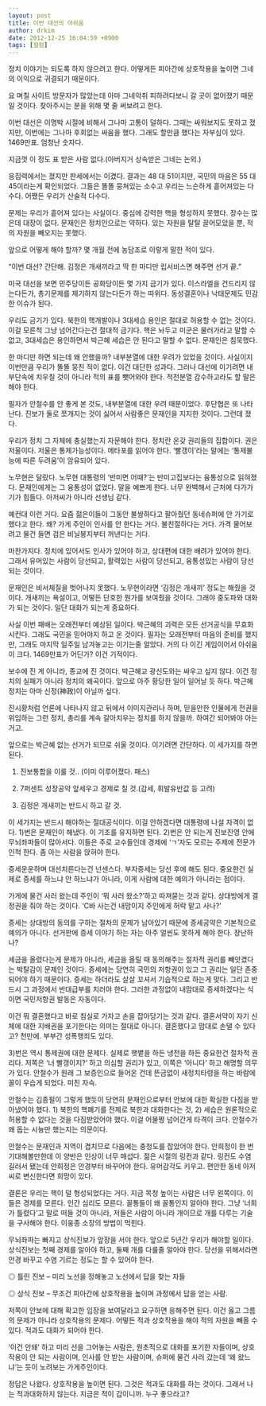 ```yaml
---
layout: post
title: 이번 대선의 아쉬움
author: drkim
date: 2012-12-25 16:04:59 +0900
tags: [컬럼]
---
```

 정치 이야기는 되도록 하지 않으려고 한다. 어떻게든 피아간에 상호작용을 높이면 그네의 이익으로 귀결되기 때문이다. 

 요 며칠 사이트 방문자가 많았는데 아마 그네악취 피하려다보니 갈 곳이 없어졌기 때문일 것이다. 찾아주시는 분을 위해 몇 줄 써보려고 한다. 

 이번 대선은 이명박 시절에 비해서 그나마 고통이 덜하다. 그때는 싸워보지도 못하고 졌지만, 이번에는 그나마 후회없는 싸움을 했다. 그래도 할만큼 했다는 자부심이 있다. 1469만표. 엄청난 숫자다. 

 지금껏 이 정도 표 받은 사람 없다.(아버지거 상속받은 그네는 논외.) 

 응집력에서는 졌지만 판세에서는 이겼다. 결과는 48 대 51이지만, 국민의 마음은 55 대 45이라는게 확인되었다. 그들은 똘똘 뭉쳐있는 소수고 우리는 느슨하게 흩어져있는 다수다. 어쨌든 우리가 산술적 다수다. 

 문제는 우리가 흩어져 있다는 사실이다. 중심에 강력한 핵을 형성하지 못했다. 장수는 많은데 대장이 없다. 문재인은 정치인으로는 약하다. 있는 자원을 탈탈 끌어모았을 뿐, 적의 자원을 빼오지는 못했다. 

 앞으로 어떻게 해야 할까? 몇 개월 전에 농담조로 이렇게 말한 적이 있다. 

 “이번 대선? 간단해. 김정은 개새끼라고 딱 한 마디만 립서비스면 해주면 선거 끝.” 

 미국 대선을 보면 민주당이든 공화당이든 몇 가지 금기가 있다. 이스라엘을 건드리지 않는다든가, 총기문제를 제기하지 않는다든가 하는 따위다. 동성결혼이나 낙태문제도 민감한 이슈가 된다. 

 우리도 금기가 있다. 북한의 핵개발이나 3대세습 용인은 절대로 허용할 수 없는 것이다. 이걸 모른척 그냥 넘어간다는건 절대적 금기다. 핵은 놔두고 미군은 물러가라고 말할 수 없고, 3대세습은 용인하면서 박근혜 세습은 안 된다고 말할 수 없다. 문재인은 침묵했다. 

 한 마디만 하면 되는데 왜 안했을까? 내부분열에 대한 우려가 있었을 것이다. 사실이지 이번만큼 우리가 똘똘 뭉친 적이 없다. 이건 대단한 성과다. 그러나 대선에 이기려면 내부단속에 치우칠 것이 아니라 적의 표를 뺏어와야 한다. 적전분열 감수하고라도 할 말은 해야 한다. 

 필자가 안철수를 안 좋게 본 것도, 내부분열에 대한 우려 때문이었다. 후단협은 또 나타난다. 진보가 둘로 쪼개지는 것이 싫어서 사람좋은 문재인을 지지한 것이다. 그런데 졌다. 

 우리가 정치 그 자체에 충실했는지 자문해야 한다. 정치란 온갖 권리들의 집합이다. 권은 저울이다. 저울은 통제가능성이다. 메타포를 읽어야 한다. ‘빨갱이’라는 말에는 ‘통제불능에 따른 두려움’이 암유되어 있다. 

 노무현은 달랐다. 노무현 대통령의 ‘반미면 어때?’는 반미고집보다는 융통성으로 읽혀졌다. 문재인에게는 그 융통성이 없었다. 말을 예쁘게 한다. 너무 완벽해서 근처에 다가가기가 힘들다. 아저씨가 아니라 선생님 같다. 

 예컨대 이런 거다. 요즘 젊은이들이 그동안 불쌍하다고 팔아줬던 동네슈퍼에 안 가기로 했다고 한다. 왜? 가게 주인이 인사를 안 한다는 거다. 불친절하다는 거다. 가격 물어보려고 물건 들면 검은 비닐봉지부터 꺼낸다는 거다. 

 마찬가지다. 정치에 있어서도 인사가 있어야 하고, 상대편에 대한 배려가 있어야 한다. 그래서 유머있는 사람이 당선되고, 활력있는 사람이 당선되고, 융통성있는 사람이 당선되는 것이다. 

 문재인은 비서체질을 벗어나지 못했다. 노무현이라면 ‘김정은 개새끼’ 정도는 해줬을 것이다. 개새끼는 욕설이고, 어떻든 단호한 뭔가를 보여줬을 것이다. 그래야 중도파와 대화가 되는 것이다. 일단 대화가 되는게 중요하다. 

 사실 이번 패배는 오래전부터 예상된 일이다. 박근혜의 괴력은 모든 선거공식을 무효화시킨다. 그래도 국민을 믿어야지 하고 온 것이다. 필자는 오래전부터 마음의 준비를 했지만, 그래도 마지막 일주일 남겨놓고는 이기는줄 알았다. 거의 다 이긴 게임이어서 아쉬움이 크다. 1469만표가 어딘가? 이건 기적이다. 

 보수에 진 게 아니라, 종교에 진 것이다. 박근혜교 광신도와는 싸우고 싶지 않다. 이건 정치의 실패가 아니라 정치의 왜곡이다. 앞으로 아주 황당한 일이 일어날 듯 하다. 박근혜 정치는 아마 신정(神政)이 아닐까 싶다. 

 진시황처럼 언론에 나타나지 않고 뒤에서 이미지관리나 하며, 믿을만한 인물에게 전권을 위임하는 그런 정치, 총리를 계속 갈아치우는 정치를 하지 않을까. 하여간 되어봐야 아는 거고. 

 앞으로는 박근혜 없는 선거가 되므로 쉬울 것이다. 이기려면 간단하다. 이 세가지를 하면 된다. 

 1) 진보통합을 이룰 것.. (이미 이루어졌다. 패스) 

    
2) 7퍼센트 성장공약 앞세우고 경제로 칠 것.(감세, 휘발유반값 등 고려)     
3) 김정은 개새끼는 반드시 하고 갈 것. 

 이 세가지는 반드시 해야하는 절대공식이다. 이걸 안하겠다면 대통령에 나설 자격이 없다. 1)번은 문재인이 해냈다. 이 기조를 유지하면 된다. 2)번은 안 되는게 진보진영 안에 무뇌좌파들이 많아서다. 이들은 주로 교수들인데 경제에 ‘ㄱ’자도 모르는 주제에 전문가인척 한다. 좀 아는 사람을 앉혀야 한다. 

 증세운운하며 대선치른다는건 넌센스다. 부자증세는 당선 후에 해도 된다. 중요한건 실제로 증세를 하느냐 안 하느냐가 아니라, 이게 사람에 대한 예의가 아니라는 점이다. 

 가게에 물건 사러 왔는데 주인이 ‘뭐 사러 왔소?’하고 따져묻는 것과 같다. 상대방에게 결정권을 줘야 하는 것이다. ‘C바 사는건 내맘이지 주인에게 허락 맡고 사나?’ 

 증세는 상대방의 동의를 구하는 절차의 문제가 남아있기 때문에 증세공약은 기본적으로 예의가 아니다. 선거판에 증세 이야기 하는 자는 아주 얼씬도 못하게 해야 한다. 장난하나? 

 세금을 올렸다는게 문제가 아니라, 세금을 올릴 때 동의해주는 절차적 권리를 빼앗겼다는 박탈감이 문제인 것이다. 증세에는 당연히 국민의 저항권이 있고 그 권리는 일단 존중되어야 하기 때문이다. 증세는 하더라도 살살 꼬셔서 기습적으로 하는게 맞다. 그리고 반드시 그 과정에서 반대급부를 치러야 한다. 그러한 과정없이 내맘대로 증세하겠다는 식이면 국민저항권 발동은 자동이다. 

 이건 뭐 결혼했다고 바로 침실로 가자고 손을 잡아당기는 것과 같다. 결혼서약이 자기 신체에 대한 지배권을 포기한다는 의미는 절대로 아니다. 결혼했다고 맘대로 손댈 수 있다고? 천만에. 부부간 성폭행죄도 있다. 

 3)번은 역시 통제권에 대한 문제다. 실제로 햇볕을 하든 냉전을 하든 중요한건 절차적 권리다. 저쪽은 ‘너 빨갱이지?’ 하고 의심할 권리가 있고, 이쪽은 ‘아니다’ 하고 해명할 의무가 있다. 안철수가 원래 그 보증인으로 들어온 건데 뜬금없이 새정치타령을 하는 바람에 꼴이 우습게 되었다. 미친 자슥. 

 안철수는 김종필이 그렇게 했듯이 당연히 문재인으로부터 안보에 대한 확실한 다짐을 받아냈어야 했다. 1) 북한의 핵폐기를 전제로 북한과 대화한다는 것, 2) 세습은 원론적으로 허용할 수 없다는 것을 다짐받았어야 했다. 이걸 어물쩡 넘어간게 타격이 크다. 안철수가 왜 돕는 시늉만 했는지는 의문이다. 

 안철수는 문재인과 지역이 겹치므로 다음에는 충청도를 잡았어야 한다. 안희정이 한 번 기대해볼만한데 이 양반은 인상이 너무 매섭다. 젊은 시절의 링컨과 같다. 링컨도 수염 길러서 됐는데 안희정은 안경부터 바꾸어야 한다. 유머감각도 키우고. 편안한 동네 아저씨로 변신한다면 희망이 있다. 

 결론은 우리는 핵이 덜 형성되었다는 거다. 지금 목청 높이는 사람은 너무 왼쪽이다. 이들은 경제를 모른다. 인간 심리도 모른다. 꼴통들이 왜 꼴통인지 알아야 한다. 그냥 ‘너희가 틀렸다’고 말로 떠들 것이 아니라, 저들은 사람이 아니라 개이므로 개를 다루는 기술을 구사해야 한다. 이웅종 소장의 방법이 먹힌다. 

 무뇌좌파는 빠지고 상식진보가 앞장을 서야 한다. 앞으로 5년간 우리가 해야할 일이다. 상식진보는 첫째 경제를 알아야 하고, 둘째 개를 다룰줄 알아야 한다. 당선을 위해서라면 안경 바꾸고 수염 기르는 정도는 할 수 있어야 한다. 

 ◎ 틀린 진보 – 미리 노선을 정해놓고 노선에서 답을 찾는 자들 

    
◎ 상식 진보 – 무조건 피아간에 상호작용을 높이며 과정에서 답을 얻는 사람. 

 저쪽이 안보에 대해 확고한 입장을 보여달라고 요구하면 응해주면 된다. 이건 옳고 그름의 문제가 아니라 상호작용의 문제다. 어떻든 적과 상호작용을 해야 적의 자원을 빼올 수 있다. 적과도 대화가 되어야 한다. 

 ‘이건 안돼’ 하고 미리 선을 그어놓는 사람은, 원초적으로 대화를 포기한 자들이며, 상호작용이 안 되는 사람이며, 인사를 안 받는 사람이며, 슈퍼에 물건 사러 갔는데 ‘왜 왔느냐’는 듯이 노려보는 가게주인이다. 

 정답은 나왔다. 상호작용을 높이면 된다. 그것은 적과도 대화를 하는 것이다. 그래서 나는 적과대화하지 않는다. 지금은 적이 갑이니까. 누구 좋으라고?